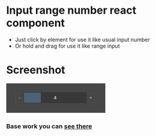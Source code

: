 # Input range number react component

* Just click by element for use it like usual input number
* Or hold and drag for use it like range input

# Screenshot

![Image](./screenshot.png)

### Base work you can [see there](https://0zlgq.csb.app/)